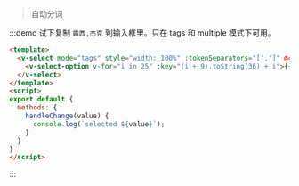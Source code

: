 > 自动分词

:::demo 试下复制 `露西,杰克` 到输入框里。只在 tags 和 multiple 模式下可用。

```html
<template>
  <v-select mode="tags" style="width: 100%" :tokenSeparators="[',']" @change="handleChange">
    <v-select-option v-for="i in 25" :key="(i + 9).toString(36) + i">{{(i + 9).toString(36) + i}}</v-select-option>
  </v-select>
</template>
<script>
export default {
  methods: {
    handleChange(value) {
      console.log(`selected ${value}`);
    }
  }
}
</script>
```
:::